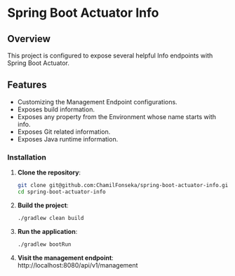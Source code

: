 # Spring Boot Actuator Info

## Overview
This project is configured to expose several helpful Info endpoints with Spring Boot Actuator.

## Features
- Customizing the Management Endpoint configurations.
- Exposes build information.
- Exposes any property from the Environment whose name starts with info.
- Exposes Git related information.
- Exposes Java runtime information.

### Installation

1. **Clone the repository**:
   ```sh
   git clone git@github.com:ChamilFonseka/spring-boot-actuator-info.git
   cd spring-boot-actuator-info
   ```

2. **Build the project**:
   ```sh
   ./gradlew clean build
   ```

3. **Run the application**:
   ```sh
   ./gradlew bootRun
   ```
   
4. **Visit the management endpoint**: http://localhost:8080/api/v1/management
   
